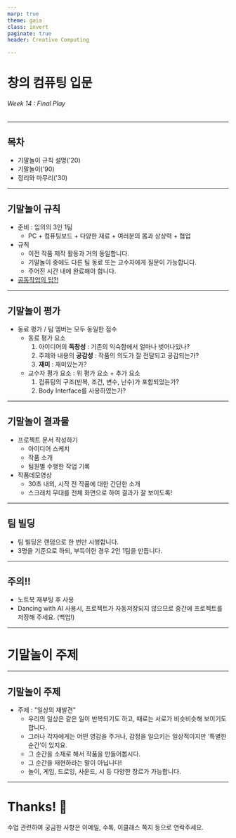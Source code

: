 ```yaml
---
marp: true
theme: gaia
class: invert
paginate: true
header: Creative Computing

---
```

<!--
_class: lead
_paginate: false
-->
# **창의 컴퓨팅 입문**
###### Week 14 : Final Play

---
## 목차
* 기말놀이 규칙 설명('20)
* 기말놀이('90)
* 정리와 마무리('30)

---
## 기말놀이 규칙
* 준비 : 임의의 3인 1팀
  - PC + 컴퓨팅보드 + 다양한 재료 + 여러분의 몸과 상상력 + 협업
* 규칙
  - 이전 작품 제작 활동과 거의 동일합니다.
  - 기말놀이 중에도 다른 팀 동료 또는 교수자에게 질문이 가능합니다. 
  - 주어진 시간 내에 완료해야 합니다.
* [공동작업의 팁?!](https://docs.google.com/document/d/16nxW4bGMWi_oR9xoQuDR5MHch51vg62XoeF9ojfgvdQ/edit)

---
## 기말놀이 평가
* 동료 평가 / 팀 멤버는 모두 동일한 점수
  - 동료 평가 요소
    1. 아이디어의 **독창성** : 기존의 익숙함에서 얼마나 벗어나있나?
    2. 주제와 내용의 **공감성** : 작품의 의도가 잘 전달되고 공감되는가?
    3. **재미** : 재미있는가?
  - 교수자 평가 요소 : 위 평가 요소 + 추가 요소 
    1. 컴퓨팅의 구조(반복, 조건, 변수, 난수)가 포함되었는가?
    2. Body Interface를 사용하였는가?

---
## 기말놀이 결과물
* 프로젝트 문서 작성하기
  - 아이디어 스케치
  - 작품 소개
  - 팀원별 수행한 작업 기록
* 작품데모영상
  - 30초 내외, 시작 전 작품에 대한 간단한 소개
  - 스크래치 무대를 전체 화면으로 하여 결과가 잘 보이도록!

---
## 팀 빌딩
* 팀 빌딩은 랜덤으로 한 번만 시행합니다.
* 3명을 기준으로 하되, 부득이한 경우 2인 1팀을 만듭니다.

---
## 주의!!
* 노트북 재부팅 후 사용
* Dancing with AI 사용시, 프로젝트가 자동저장되지 않으므로 중간에 프로젝트를 저장해 주세요. (백업!)

---
<!--
_class: lead
_paginate: false
-->
# 기말놀이 주제

---
## 기말놀이 주제 
* 주제 : "일상의 재발견"
  - 우리의 일상은 같은 일이 반복되기도 하고, 때로는 서로가 비슷비슷해 보이기도 합니다.
  - 그러나 각자에게는 어떤 영감을 주거나, 감정을 일으키는 일상적이지만 ‘특별한 순간’이 있지요.
  - 그 순간을 소재로 해서 작품을 만들어봅시다.
  - 그 순간을 재현하라는 말이 아닙니다!
  - 놀이, 게임, 드로잉, 사운드, 시 등 다양한 장르가 가능합니다.

---
<!--
_class: lead
_paginate: false
-->
# Thanks! 🎉 

수업 관련하여 궁금한 사항은 
이메일, 수톡, 이클래스 쪽지 등으로 연락주세요.